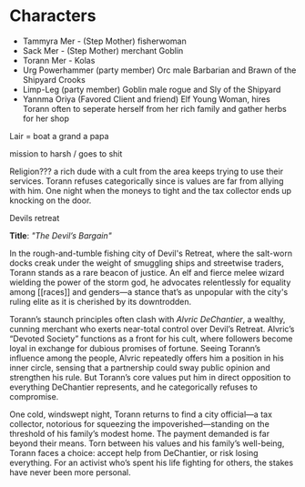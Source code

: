 # Characters
 - Tammyra Mer - (Step Mother) fisherwoman
 - Sack Mer - (Step Mother) merchant Goblin
 - Torann Mer - Kolas
 - Urg Powerhammer (party member) Orc male Barbarian and Brawn of the Shipyard Crooks
 - Limp-Leg (party member) Goblin male rogue and Sly of the Shipyard
 - Yannma Oriya (Favored Client and friend) Elf Young Woman, hires Torann often to seperate herself from her rich family and gather herbs for her shop

Lair = boat a grand a papa 

mission to harsh / goes to shit


Religion???
a rich dude with a cult from the area keeps trying to use their services. Torann refuses categorically since is values are far from allying with him. One night when the moneys to tight and the tax collector ends up knocking on the door. 

Devils retreat

**Title**: _"The Devil’s Bargain"_

In the rough-and-tumble fishing city of Devil's Retreat, where the salt-worn docks creak under the weight of smuggling ships and streetwise traders, Torann stands as a rare beacon of justice. An elf and fierce melee wizard wielding the power of the storm god, he advocates relentlessly for equality among [[races]] and genders—a stance that’s as unpopular with the city's ruling elite as it is cherished by its downtrodden.

Torann’s staunch principles often clash with _Alvric DeChantier_, a wealthy, cunning merchant who exerts near-total control over Devil’s Retreat. Alvric’s “Devoted Society” functions as a front for his cult, where followers become loyal in exchange for dubious promises of fortune. Seeing Torann’s influence among the people, Alvric repeatedly offers him a position in his inner circle, sensing that a partnership could sway public opinion and strengthen his rule. But Torann’s core values put him in direct opposition to everything DeChantier represents, and he categorically refuses to compromise.

One cold, windswept night, Torann returns to find a city official—a tax collector, notorious for squeezing the impoverished—standing on the threshold of his family’s modest home. The payment demanded is far beyond their means. Torn between his values and his family’s well-being, Torann faces a choice: accept help from DeChantier, or risk losing everything. For an activist who’s spent his life fighting for others, the stakes have never been more personal.